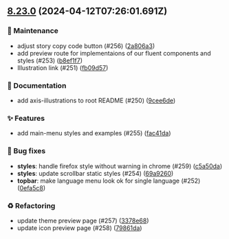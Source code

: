 ## [8.23.0](https://github.com/AxisCommunications/fluent-components/compare/3f63948930291b300bc557a09c801bfd884c4d14..c5a50da7dc408b4a2d6cde795154764989d32eaf) (2024-04-12T07:26:01.691Z)

### 🚧 Maintenance

  - adjust story copy code button (#256) ([2a806a3](https://github.com/AxisCommunications/fluent-components/commit/2a806a32f0f13e9aef92847285b2ce2b4ac677da))
  - add preview route for implementaions of our fluent components and styles (#253) ([b8ef1f7](https://github.com/AxisCommunications/fluent-components/commit/b8ef1f78ea7cc807162f96b86b12efb025deb150))
  - Illustration link (#251) ([fb09d57](https://github.com/AxisCommunications/fluent-components/commit/fb09d571476d2973f2bc2fe35b181ec769f9a558))

### 📝 Documentation

  - add axis-illustrations to root README (#250) ([9cee6de](https://github.com/AxisCommunications/fluent-components/commit/9cee6de502301185886951d4cf611cb8dedf845b))

### ✨ Features

  - add main-menu styles and examples (#255) ([fac41da](https://github.com/AxisCommunications/fluent-components/commit/fac41dadec2d252fced4da5bc1af213c42600009))

### 🐛 Bug fixes

  - **styles**: handle firefox style without warning in chrome (#259) ([c5a50da](https://github.com/AxisCommunications/fluent-components/commit/c5a50da7dc408b4a2d6cde795154764989d32eaf))
  - **styles**: update scrollbar static styles (#254) ([69a9260](https://github.com/AxisCommunications/fluent-components/commit/69a9260c67251f8c99a55e7fc7973849e1c8a652))
  - **topbar**: make language menu look ok for single language (#252) ([0efa5c8](https://github.com/AxisCommunications/fluent-components/commit/0efa5c8511705fb7ef47742542bda450e7acdd13))

### ♻️ Refactoring

  - update theme preview page (#257) ([3378e68](https://github.com/AxisCommunications/fluent-components/commit/3378e680a2bc5d506239eaf74c21b8d768edd7b6))
  - update icon preview page (#258) ([79861da](https://github.com/AxisCommunications/fluent-components/commit/79861da75c6c033cea246d5be3410737e97623c0))
